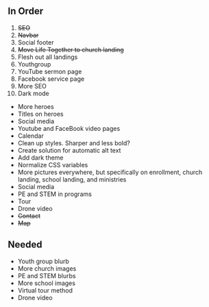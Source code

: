 ## In Order

1. ~~SEO~~
2. ~~Navbar~~
3. Social footer
4. ~~Move Life Together to church landing~~
5. Flesh out all landings
6. Youthgroup
7. YouTube sermon page
8. Facebook service page
9. More SEO
10. Dark mode

- More heroes
- Titles on heroes
- Social media
- Youtube and FaceBook video pages
- Calendar
- Clean up styles. Sharper and less bold?
- Create solution for automatic alt text
- Add dark theme
- Normalize CSS variables
- More pictures everywhere, but specifically on enrollment, church landing, school landing, and ministries
- Social media
- PE and STEM in programs
- Tour
- Drone video
- ~~Contact~~
- ~~Map~~

## Needed

- Youth group blurb
- More church images
- PE and STEM blurbs
- More school images
- Virtual tour method
- Drone video
